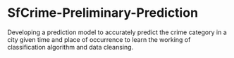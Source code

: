 # SfCrime-Preliminary-Prediction
Developing a prediction model to accurately predict the crime category in a city given time and place of occurrence to learn the working of classification algorithm and data cleansing.
